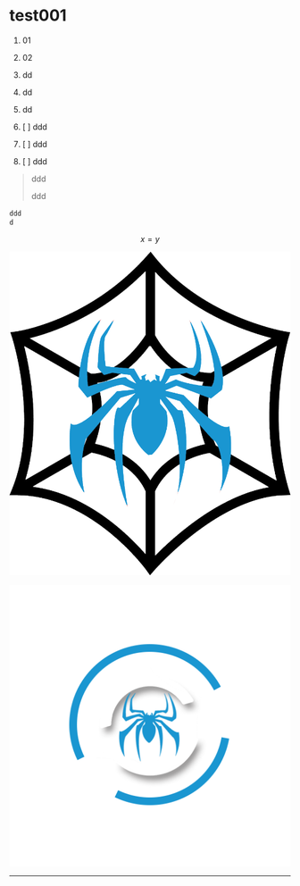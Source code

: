 # test001

1. 01
2. 02

3. dd

4. dd
5. dd

6. [ ] ddd

7. [ ] ddd
8. [ ] ddd

> ddd
>
> ddd

```
ddd
d
```

$$x = y$$

![](/assets/采集logo.png)

![](/assets/logo1.4.png)





---

[^2]: Enter footnote here.

[^1]: Enter footnote here.

